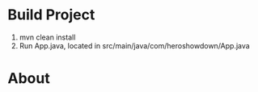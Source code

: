 # Build Project

1. mvn clean install
2. Run App.java, located in src/main/java/com/heroshowdown/App.java

# About

